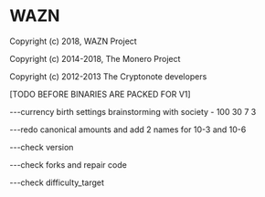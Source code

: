 # WAZN

Copyright (c) 2018, WAZN Project

Copyright (c) 2014-2018, The Monero Project

Copyright (c) 2012-2013 The Cryptonote developers

[TODO BEFORE BINARIES ARE PACKED FOR V1]

---currency birth settings brainstorming with society - 100 30 7 3

---redo canonical amounts and add 2 names for 10-3 and 10-6

---check version

---check forks and repair code

---check difficulty_target
